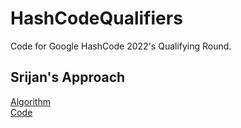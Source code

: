 # HashCodeQualifiers
Code for Google HashCode 2022's Qualifying Round.

## Srijan's Approach

[Algorithm]("Srijan's_Approach\main.py")
<br>
[Code]("Srijan's_Approach\main.py")